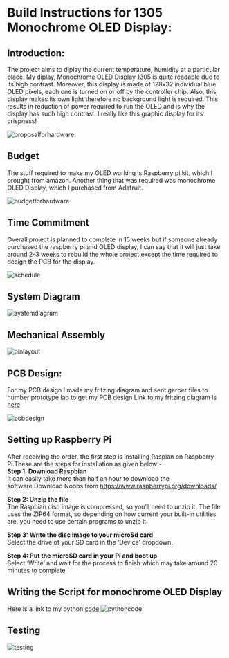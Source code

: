 Build Instructions for 1305 Monochrome OLED Display:
====================================================
## Introduction:
The project aims to diplay the current temperature, humidity at a particular place. My diplay, Monochrome OLED Display 1305 is quite readable due to its high contrast. Moreover, this display is made of 128x32 individual blue OLED pixels, each one is turned on or off by the controller chip. Also, this display makes its own light therefore no background light is required. This results in reduction of power required to run the OLED and is why the display has such high contrast. I really like this graphic display for its crispness!<br>

![proposalforhardware](https://user-images.githubusercontent.com/43180933/49705814-3d5c1300-fbef-11e8-890e-07a907621242.PNG)

## Budget
The stuff required to make my OLED working is Raspberry pi kit, which I brought from amazon. Another thing that was required was monochrome OLED Display, which I purchased from Adafruit.<br>

![budgetforhardware](https://user-images.githubusercontent.com/43180933/49705945-59ac7f80-fbf0-11e8-821e-965189972120.PNG)

## Time Commitment
Overall project is planned to complete in 15 weeks but if someone already purchased the raspberry pi and OLED display, I can say that it will just take around 2-3 weeks to rebuild the whole project except the time required to design the PCB for the display.<br>

![schedule](https://user-images.githubusercontent.com/43180933/49832270-27bc2a00-fd64-11e8-983a-34ea43f0a31d.PNG)

## System Diagram
![systemdiagram](https://user-images.githubusercontent.com/43180933/49834777-4114a480-fd6b-11e8-815e-42ef9fa89a5a.PNG)

## Mechanical Assembly
![pinlayout](https://user-images.githubusercontent.com/43180933/49834382-3c032580-fd6a-11e8-9d43-70839d13152f.PNG)

## PCB Design:
For my PCB design I made my fritzing diagram and sent gerber files to humber prototype lab to get my PCB design
Link to my fritzing diagram is [here](https://github.com/Jasleen-Grewal/Nursery/blob/master/sensor.fzz)

![pcbdesign](https://user-images.githubusercontent.com/43180933/49835658-ef214e00-fd6d-11e8-8c91-eb5a7f47f169.PNG)

## Setting up Raspberry Pi
After receiving the order, the first step is installing Raspian on Raspberry Pi.These are the steps for installation as given below:-<br>
**Step 1: Download Raspbian**<br>
It can easily take more than half an hour to download the software.Download Noobs from https://www.raspberrypi.org/downloads/<br>

**Step 2: Unzip  the file**<br>
The Raspbian disc image is compressed, so you’ll need to unzip it. The file uses the ZIP64 format, so depending on how current your built-in utilities are, you need to use certain programs to unzip it.<br>

**Step 3: Write the disc image to your microSd card**<br>
Select the drive of your SD card in the ‘Device’ dropdown.

**Step 4: Put the microSD card in your Pi and boot up**<br>
Select ‘Write’ and wait for the process to finish which may take around 20 minutes to complete.

## Writing the Script for monochrome OLED Display
Here is a link to my python [code](https://github.com/adafruit/Adafruit_Python_SSD1306)
![pythoncode](https://user-images.githubusercontent.com/43180933/49834174-bf704700-fd69-11e8-9fed-bae6b7422870.PNG)
## Testing
![testing](https://user-images.githubusercontent.com/43180933/49834540-a2884380-fd6a-11e8-89b5-312743589c27.PNG)


